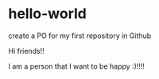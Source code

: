 # hello-world
create a PO for my first repository in Github

Hi friends!!

I am a person that I want to be happy :)!!!!
